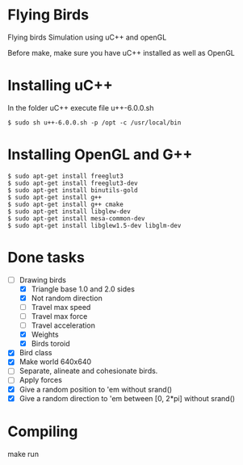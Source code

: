Flying Birds
===========

Flying birds Simulation using uC++ and openGL

Before make, make sure you have uC++ installed as well as OpenGL

Installing uC++
===============

In the folder uC++ execute file u++-6.0.0.sh

	$ sudo sh u++-6.0.0.sh -p /opt -c /usr/local/bin

Installing OpenGL and G++
==================
	$ sudo apt-get install freeglut3
	$ sudo apt-get install freeglut3-dev 
	$ sudo apt-get install binutils-gold
	$ sudo apt-get install g++
	$ sudo apt-get install g++ cmake
	$ sudo apt-get install libglew-dev
	$ sudo apt-get install mesa-common-dev
	$ sudo apt-get install libglew1.5-dev libglm-dev

Done tasks
==================
- [ ] Drawing birds
	- [x] Triangle base 1.0 and 2.0 sides
	- [x] Not random direction
	- [ ] Travel max speed
	- [ ] Travel max force
	- [ ] Travel acceleration
 	- [X] Weights
 	- [X] Birds toroid
- [x] Bird class
- [x] Make world 640x640
- [ ] Separate, alineate and cohesionate birds.
- [ ] Apply forces
- [X] Give a random position to 'em without srand() 
- [X] Give a random direction to 'em between [0, 2*pi] without srand()

Compiling
==================
make run


